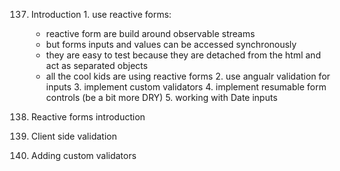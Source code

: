 137. Introduction
    1. use reactive forms:
        * reactive form are build around observable streams 
        * but forms inputs and values can be accessed synchronously
        * they are easy to test because they are detached from the html and act as separated objects
        * all the cool kids are using reactive forms
    2. use angualr validation for inputs
    3. implement custom validators
    4. implement resumable form controls (be a bit more DRY)
    5. working with Date inputs

138. Reactive forms introduction
139. Client side validation
140. Adding custom validators